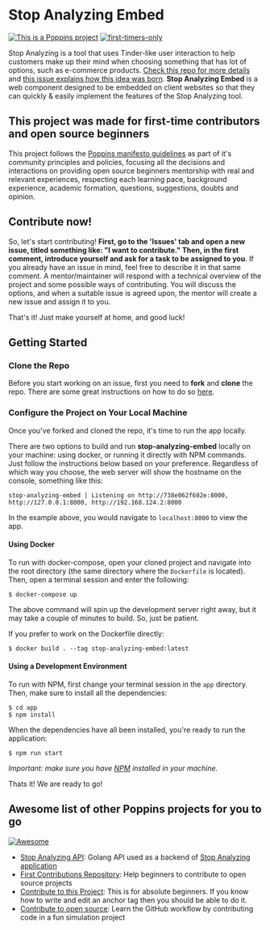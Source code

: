 # Stop Analyzing Embed

[![This is a Poppins project](https://raw.githubusercontent.com/bancodobrasil/poppins/master/badge-poppins.svg)](https://github.com/bancodobrasil/poppins)
[![first-timers-only](https://img.shields.io/badge/first--timers--only-friendly-blue.svg?style=flat-square)](https://www.firsttimersonly.com/)

Stop Analyzing is a tool that uses Tinder-like user interaction to help customers make up their mind when choosing something that has lot of options, such as e-commerce products. [Check this repo for more details](https://github.com/bancodobrasil/stop-analyzing) and [this issue explains how this idea was born](https://github.com/bancodobrasil/stop-analyzing/issues/2). **Stop Analyzing Embed** is a web component designed to be embedded on client websites so that they can quickly & easily implement the features of the Stop Analyzing tool.

## This project was made for first-time contributors and open source beginners

This project follows the [Poppins manifesto guidelines](https://github.com/bancodobrasil/poppins) as part of it's community principles and policies, focusing all the decisions and interactions on providing open source beginners mentorship with real and relevant experiences, respecting each learning pace, background experience, academic formation, questions, suggestions, doubts and opinion.

## Contribute now!

So, let's start contributing! **First, go to the 'Issues' tab and open a new issue, titled something like: "I want to contribute." Then, in the first comment, introduce yourself and ask for a task to be assigned to you**. If you already have an issue in mind, feel free to describe it in that same comment. A mentor/maintainer will respond with a technical overview of the project and some possible ways of contributing. You will discuss the options, and when a suitable issue is agreed upon, the mentor will create a new issue and assign it to you. 

That's it! Just make yourself at home, and good luck!

## Getting Started

### Clone the Repo 

Before you start working on an issue, first you need to **fork** and **clone** the repo. There are some great instructions on how to do so [here](https://gist.github.com/Chaser324/ce0505fbed06b947d962). 

### Configure the Project on Your Local Machine

Once you've forked and cloned the repo, it's time to run the app locally. 

There are two options to build and run **stop-analyzing-embed** locally on your machine: using docker, or running it directly with NPM commands. Just follow the instructions below based on your preference. Regardless of which way you choose, the web server will show the hostname on the console, something like this:

```
stop-analyzing-embed | Listening on http://738e062f602e:8000, http://127.0.0.1:8000, http://192.168.124.2:8000
```

In the example above, you would navigate to `localhost:8000` to view the app. 

#### Using Docker
To run with docker-compose, open your cloned project and navigate into the root directory (the same directory where the `Dockerfile` is located). Then, open a terminal session and enter the following:
```
$ docker-compose up
```
The above command will spin up the development server right away, but it may take a couple of minutes to build. So, just be patient.

If you prefer to work on the Dockerfile directly:
```
$ docker build . --tag stop-analyzing-embed:latest
```

#### Using a Development Environment

To run with NPM, first change your terminal session in the `app` directory. Then, make sure to install all the dependencies:
```
$ cd app
$ npm install
```
When the dependencies have all been installed, you're ready to run the application:
```
$ npm run start
```
*Important: make sure you have [NPM](https://www.npmjs.com/get-npm) installed in your machine.*

Thats it! We are ready to go!

## Awesome list of other Poppins projects for you to go 
[![Awesome](https://camo.githubusercontent.com/1997c7e760b163a61aba3a2c98f21be8c524be29/68747470733a2f2f617765736f6d652e72652f62616467652e737667)](https://github.com/sindresorhus/awesome)

- [Stop Analyzing API](https://github.com/bancodobrasil/stop-analyzing-api): Golang API used as a backend of [Stop Analyzing application](https://github.com/bancodobrasil/stop-analyzing)
- [First Contributions Repository](https://github.com/firstcontributions/first-contributions): Help beginners to contribute to open source projects
- [Contribute to this Project](https://github.com/Syknapse/Contribute-To-This-Project): This is for absolute beginners. If you know how to write and edit an anchor tag <a href="" target=""></a> then you should be able to do it.
- [Contribute to open source](https://github.com/danthareja/contribute-to-open-source):
  Learn the GitHub workflow by contributing code in a fun simulation project
